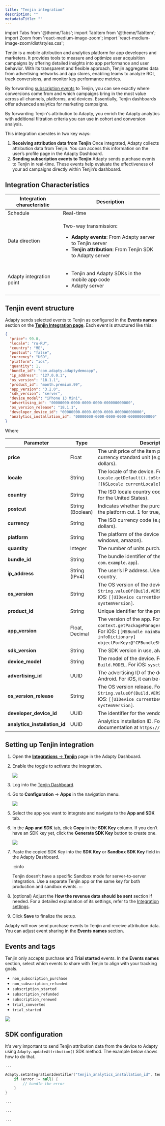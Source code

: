 ```yaml
---
title: "Tenjin integration"
description: ""
metadataTitle: ""
---
```


import Tabs from '@theme/Tabs';
import TabItem from '@theme/TabItem'; 
import Zoom from 'react-medium-image-zoom';
import 'react-medium-image-zoom/dist/styles.css';

Tenjin is a mobile attribution and analytics platform for app developers and marketers. It provides tools to measure and optimize user acquisition campaigns by offering detailed insights into app performance and user behavior. With its transparent and flexible approach, Tenjin aggregates data from advertising networks and app stores, enabling teams to analyze ROI, track conversions, and monitor key performance metrics.

By forwarding [subscription events](events) to Tenjin, you can see exactly where conversions come from and which campaigns bring in the most value across all channels, platforms, and devices. Essentially, Tenjin dashboards offer advanced analytics for marketing campaigns. 

By forwarding Tenjin's attribution to Adapty, you enrich the Adapty analytics with additional filtration criteria you can use in cohort and conversion analysis.

This integration operates in two key ways:

1. **Receiving attribution data from Tenjin**
   Once integrated, Adapty collects attribution data from Tenjin. You can access this information on the user’s profile page in the Adapty Dashboard.
2. **Sending subscription events to Tenjin**
   Adapty sends purchase events to Tenjin in real-time. These events help evaluate the effectiveness of your ad campaigns directly within Tenjin’s dashboard.

## Integration Characteristics

| Integration characteristic | Description                                                  |
| -------------------------- | ------------------------------------------------------------ |
| Schedule                   | Real-time                                                    |
| Data direction             | <p>Two-way transmission:</p><ul><li> **Adapty events**: From Adapty server to Tenjin server</li><li> **Tenjin attribution**: From Tenjin SDK to Adapty server</li></ul> |
| Adapty integration point   | <ul><li> Tenjin and Adapty SDKs in the mobile app code</li><li> Adapty server</li></ul> |

## Tenjin event structure

Adapty sends selected events to Tenjin as configured in the **Events names** section on the [**Tenjin Integration page**](https://app.adapty.io/integrations/tenjin). Each event is structured like this:

```json title="Json"
{
  "price": 99.0,
  "locale": "ru-RU",
  "country": "ME",
  "postcut": "false",
  "currency": "USD",
  "platform": "ios",
  "quantity": 1,
  "bundle_id": "com.adapty.adaptydemoapp",
  "ip_address": "127.0.0.1",
  "os_version": "18.1.1",
  "product_id": "month.premium.99",
  "app_version": "3.2.0",
  "sdk_version": "server",
  "device_model": "iPhone 13 Mini",
  "advertising_id": "00000000-0000-0000-0000-000000000000",
  "os_version_release": "18.1.1",
  "developer_device_id": "00000000-0000-0000-0000-000000000000",
  "analytics_installation_id": "00000000-0000-0000-0000-000000000000"
}
```

Where

| **Parameter**                 | **Type**         | **Description**                                              |
| ----------------------------- | ---------------- | ------------------------------------------------------------ |
| **price**                     | Float            | The unit price of the item purchased in the currency standard unit (e.g., USD is reported in dollars). |
| **locale**                    | String           | The locale of the device. For Android: `Locale.getDefault().toString()`. For iOS: `[[NSLocale currentLocale] localeIdentifier]`. |
| **country**                   | String           | The ISO locale country code standard (e.g., US for the United States). |
| **postcut**                   | String (Boolean) | Indicates whether the purchase was sent after the platform cut. 1 for true, 0 for false. |
| **currency**                  | String           | The ISO currency code (e.g., USD for US dollars).            |
| **platform**                  | String           | The platform of the device (e.g., ios, android, windows, amazon). |
| **quantity**                  | Integer          | The number of units purchased.                               |
| **bundle_id**                 | String           | The bundle identifier of the app (e.g., `com.example.app`).  |
| **ip_address**                | String (IPv4)    | The user’s IP address. Used to look up the country.          |
| **os_version**                | String           | The OS version of the device. For Android: `String.valueOf(Build.VERSION.SDK_INT)`. For iOS: `[[UIDevice currentDevice] systemVersion]`. |
| **product_id**                | String           | Unique identifier for the product purchased.                 |
| **app_version**               | Float, Decimal   | The version of the app. For Android: `context.getPackageManager().getPackageInfo()`. For iOS: `[[NSBundle mainBundle] infoDictionary] objectForKey:@"CFBundleShortVersionString"]`. |
| **sdk_version**               | String           | The SDK version in use, always set to `server`.              |
| **device_model**              | String           | The model of the device. For Android: `Build.MODEL`. For iOS: `sysctl("hw.machine")`. |
| **advertising_id**            | UUID             | The advertising ID of the device. Required for Android. For iOS, it can be empty or all zeros. |
| **os_version_release**        | String           | The OS version release. For Android: `String.valueOf(Build.VERSION.RELEASE)`. For iOS: `[[UIDevice currentDevice] systemVersion]`. |
| **developer_device_id**       | UUID             | The identifier for the vendor (iOS only).                    |
| **analytics_installation_id** | UUID             | Analytics installation ID. For details, refer to the documentation at `https://docs.tenjin.com`. |

## Setting up Tenjin integration

1. Open the [**Integrations** -> **Tenjin**](https://app.adapty.io/integrations/tenjin) page in the Adapty Dashboard.

2. Enable the toggle to activate the integration.

   <Zoom>
     <img src={require('./img/tenjin-toggle.webp').default}
     style={{
       border: '1px solid #727272', /* border width and color */
       width: '700px', /* image width */
       display: 'block', /* for alignment */
       margin: '0 auto' /* center alignment */
     }}
   />
   </Zoom>

3. Log into the [Tenjin Dashboard](https://tenjin.io).

4. Go to **Configuration** -> **Apps** in the navigation menu.

   <Zoom>
     <img src={require('./img/tenjin-apps.webp').default}
     style={{
       border: '1px solid #727272', /* border width and color */
       width: '700px', /* image width */
       display: 'block', /* for alignment */
       margin: '0 auto' /* center alignment */
     }}
   />
   </Zoom>

5. Select the app you want to integrate and navigate to the **App and SDK** tab.

6. In the **App and SDK** tab, click **Copy** in the **SDK Key** column. If you don’t have an SDK key yet, click the **Generate SDK Key** button to create one.

   <Zoom>
     <img src={require('./img/tenjin-copy-sdk-key.webp').default}
     style={{
       border: '1px solid #727272', /* border width and color */
       width: '700px', /* image width */
       display: 'block', /* for alignment */
       margin: '0 auto' /* center alignment */
     }}
   />
   </Zoom>


9. Paste the copied SDK Key into the **SDK Key** or **Sandbox SDK Key** field in the Adapty Dashboard. 

   :::info

   Tenjin doesn’t have a specific Sandbox mode for server-to-server integration. Use a separate Tenjin app or the same key for both production and sandbox events.
   :::

10. (optional) Adjust the **How the revenue data should be sent** section if needed. For a detailed explanation of its settings, refer to the [Integration settings](configuration#integration-settings).

11. Click **Save** to finalize the setup.

Adapty will now send purchase events to Tenjin and receive attribution data. You can adjust event sharing in the **Events names** section.

## Events and tags

Tenjin only accepts purchase and **Trial started** events. In the **Events names** section, select which events to share with Tenjin to align with your tracking goals.

- `non_subscription_purchase`
- `non_subscription_refunded`
- `subscription_started`
- `subscription_refunded`
- `subscription_renewed`
- `trial_converted`
- `trial_started`

<Zoom>
  <img src={require('./img/tenjin-events.webp').default}
  style={{
    border: '1px solid #727272', /* border width and color */
    width: '700px', /* image width */
    display: 'block', /* for alignment */
    margin: '0 auto' /* center alignment */
  }}
/>
</Zoom>

## SDK configuration

It's very important to send Tenjin attribution data from the device to Adapty using `Adapty.updateAttribution()` SDK method. The example below shows how to do that.

<Tabs>
<TabItem value="Swift" label="iOS (Swift)" default>

```swift
...
```

</TabItem>
<TabItem value="kotlin" label="Android (Kotlin)" default>

```kotlin 
Adapty.setIntegrationIdentifier("tenjin_analytics_installation_id", tenjinSdk.analyticsInstallationId) { error ->
    if (error != null) {
        // handle the error
    }
}
```

</TabItem>
<TabItem value="Flutter" label="Flutter (Dart)" default>

```javascript 
...
```

</TabItem>
<TabItem value="Unity" label="Unity (C#)" default>

```csharp 
...
```

</TabItem>
<TabItem value="RN" label="React Native (TS)" default>

```typescript 
...
```

</TabItem>
</Tabs>

